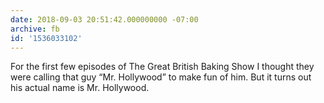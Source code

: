 ```yaml
---
date: 2018-09-03 20:51:42.000000000 -07:00
archive: fb
id: '1536033102'
---
```


For the first few episodes of The Great British Baking Show I thought they were calling that guy “Mr. Hollywood” to make fun of him. But it turns out his actual name is Mr. Hollywood.
